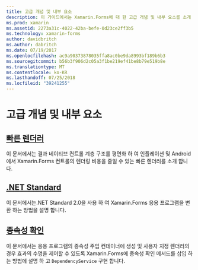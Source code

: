 ```yaml
---
title: 고급 개념 및 내부 요소
description: 이 가이드에서는 Xamarin.Forms에 대 한 고급 개념 및 내부 요소를 소개 합니다. 현재 빠른 렌더러 및.NET Standard에 대 한 문서를 포함합니다.
ms.prod: xamarin
ms.assetid: 2273a31c-4022-42ba-befe-0d23ce2ff3b5
ms.technology: xamarin-forms
author: davidbritch
ms.author: dabritch
ms.date: 07/19/2017
ms.openlocfilehash: ac9a90373878035ffa8ac0be9da8993bf189b6b3
ms.sourcegitcommit: b56b3f906d2c05a3f1be219ef41be8b79e519b8e
ms.translationtype: MT
ms.contentlocale: ko-KR
ms.lasthandoff: 07/25/2018
ms.locfileid: "39241255"
---
```

# <a name="advanced-concepts--internals"></a>고급 개념 및 내부 요소

## <a name="fast-renderersfast-renderersmd"></a>[빠른 렌더러](fast-renderers.md)

이 문서에서는 결과 네이티브 컨트롤 계층 구조를 평면화 하 여 인플레이션 및 Android에서 Xamarin.Forms 컨트롤의 렌더링 비용을 줄일 수 있는 빠른 렌더러를 소개 합니다.

## <a name="net-standardnet-standardmd"></a>[.NET Standard](net-standard.md)

이 문서에서는.NET Standard 2.0을 사용 하 여 Xamarin.Forms 응용 프로그램을 변환 하는 방법을 설명 합니다.

## <a name="dependency-resolutiondependency-resolutionmd"></a>[종속성 확인](dependency-resolution.md)

이 문서에서는 응용 프로그램의 종속성 주입 컨테이너에 생성 및 사용자 지정 렌더러의 경우 효과의 수명을 제어할 수 있도록 Xamarin.Forms에 종속성 확인 메서드를 삽입 하는 방법에 설명 하 고 `DependencyService` 구현 합니다.
